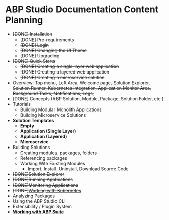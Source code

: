 # ABP Studio Documentation Content Planning

* ~~[DONE] Installation~~
  * ~~[DONE] Pre-requirements~~
  * ~~[DONE] Login~~
  * ~~[DONE] Changing the UI Theme~~
  * ~~[DONE] Upgrading~~
* ~~[DONE] Quick Starts~~
  * ~~[DONE] Creating a single-layer web application~~
  * ~~[DONE] Creating a layered web application~~
  * ~~[DONE] Creating a microservice solution~~
* ~~Overview: Top menu, Left Area, Welcome page, Solution Explorer, Solution Runner, Kubernetes Integration, Application Monitor Area, Background Tasks, Notifications, Logs,~~ 
* ~~[DONE] Concepts (ABP Solution, Module, Package, Solution Folder, etc.)~~
* Tutorials
  * Building Modular Monolith Applications
  * Building Microservice Solutions
* **Solution Templates**
  * **Empty**
  * **Application (Single Layer)**
  * **Application (Layered)**
  * **Microservice**
* Building Solutions
  * Creating modules, packages, folders
  * Referencing packages
  * Working With Existing Modules
    * Import, Install, Uninstall, Download Source Code
* ~~[DONE]Solution Explorer~~
* ~~[DONE]Running Applications~~
* ~~[DONE]Monitoring Applications~~
* ~~[DONE][Working with Kubernetes](kubernetes.md)~~
* Analyzing Packages
* Using the ABP Studio CLI
* Extensibility / Plugin System
* **[Working with ABP Suite](working-with-suite.md)**
